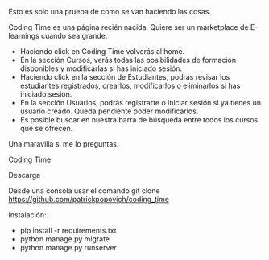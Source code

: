 Esto es solo una prueba de como se van haciendo las cosas.

Coding Time es una página recién nacida. Quiere ser un marketplace de E-learnings cuando sea grande.

- Haciendo click en Coding Time volverás al home.
- En la sección Cursos, verás todas las posibilidades de formación disponibles y modificarlas si has iniciado sesión.
- Haciendo click en la sección de Estudiantes, podrás revisar los estudiantes registrados, crearlos, modificarlos o eliminarlos si has iniciado sesión.
- En la sección Usuarios, podrás registrarte o iniciar sesión si ya tienes un usuario creado. Queda pendiente poder modificarlos.
- Es posible buscar en nuestra barra de búsqueda entre todos los cursos que se ofrecen. 

Una maravilla si me lo preguntas.


Coding Time

Descarga

Desde una consola usar el comando
    git clone https://github.com/patrickpopovich/coding_time

Instalación:

* pip install -r requirements.txt
* python manage.py migrate
* python manage.py runserver

